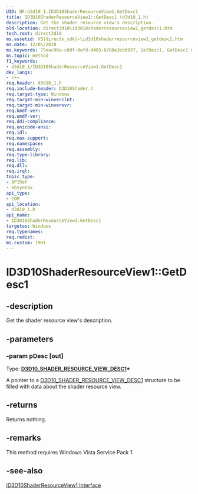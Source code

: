 ```yaml
---
UID: NF:d3d10_1.ID3D10ShaderResourceView1.GetDesc1
title: ID3D10ShaderResourceView1::GetDesc1 (d3d10_1.h)
description: Get the shader resource view's description.
old-location: direct3d10\id3d10shaderresourceview1_getdesc1.htm
tech.root: direct3d10
ms.assetid: VS|directx_sdk|~\id3d10shaderresourceview1_getdesc1.htm
ms.date: 12/05/2018
ms.keywords: 75eac96a-c0df-0efd-d403-6788e3cb6937, GetDesc1, GetDesc1 method [Direct3D 10], GetDesc1 method [Direct3D 10],ID3D10ShaderResourceView1 interface, ID3D10ShaderResourceView1 interface [Direct3D 10],GetDesc1 method, ID3D10ShaderResourceView1.GetDesc1, ID3D10ShaderResourceView1::GetDesc1, d3d10_1/ID3D10ShaderResourceView1::GetDesc1, direct3d10.id3d10shaderresourceview1_getdesc1
ms.topic: method
f1_keywords:
- d3d10_1/ID3D10ShaderResourceView1.GetDesc1
dev_langs:
- c++
req.header: d3d10_1.h
req.include-header: D3D10Shader.h
req.target-type: Windows
req.target-min-winverclnt: 
req.target-min-winversvr: 
req.kmdf-ver: 
req.umdf-ver: 
req.ddi-compliance: 
req.unicode-ansi: 
req.idl: 
req.max-support: 
req.namespace: 
req.assembly: 
req.type-library: 
req.lib: 
req.dll: 
req.irql: 
topic_type:
- APIRef
- kbSyntax
api_type:
- COM
api_location:
- d3d10_1.h
api_name:
- ID3D10ShaderResourceView1.GetDesc1
targetos: Windows
req.typenames: 
req.redist: 
ms.custom: 19H1
---
```


# ID3D10ShaderResourceView1::GetDesc1


## -description


Get the shader resource view's description.


## -parameters




### -param pDesc [out]

Type: <b><a href="https://docs.microsoft.com/windows/desktop/api/d3d10_1/ns-d3d10_1-d3d10_shader_resource_view_desc1">D3D10_SHADER_RESOURCE_VIEW_DESC1</a>*</b>

A pointer to a <a href="https://docs.microsoft.com/windows/desktop/api/d3d10_1/ns-d3d10_1-d3d10_shader_resource_view_desc1">D3D10_SHADER_RESOURCE_VIEW_DESC1</a> structure to be filled with data about the shader resource view.


## -returns



Returns nothing.




## -remarks



This method requires Windows Vista Service Pack 1.




## -see-also




<a href="https://docs.microsoft.com/windows/desktop/api/d3d10_1/nn-d3d10_1-id3d10shaderresourceview1">ID3D10ShaderResourceView1 Interface</a>
 

 

